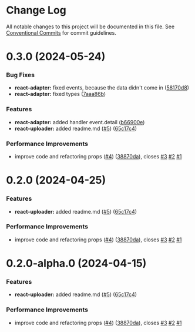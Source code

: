 # Change Log

All notable changes to this project will be documented in this file.
See [Conventional Commits](https://conventionalcommits.org) for commit guidelines.

# 0.3.0 (2024-05-24)

### Bug Fixes

- **react-adapter:** fixed events, because the data didn't come in ([58170d8](https://github.com/uploadcare/react-components/commit/58170d80f7fea1303d864f31504d99b1230b3157))
- **react-adapter:** fixed types ([7aaa86b](https://github.com/uploadcare/react-components/commit/7aaa86b5d32f8f543b665e2b096d00bcb4485530))

### Features

- **react-adapter:** added handler event.detail ([b66900e](https://github.com/uploadcare/react-components/commit/b66900e450f482f41b293a8383722072676569a2))
- **react-uploader:** added readme.md ([#5](https://github.com/uploadcare/react-components/issues/5)) ([65c17c4](https://github.com/uploadcare/react-components/commit/65c17c43f7ef611a27def9cbd08bfbd4b2df889e))

### Performance Improvements

- improve code and refactoring props ([#4](https://github.com/uploadcare/react-components/issues/4)) ([38870da](https://github.com/uploadcare/react-components/commit/38870dac59b0141299d678b352c0d2f43a245451)), closes [#3](https://github.com/uploadcare/react-components/issues/3) [#2](https://github.com/uploadcare/react-components/issues/2) [#1](https://github.com/uploadcare/react-components/issues/1)

# 0.2.0 (2024-04-25)

### Features

- **react-uploader:** added readme.md ([#5](https://github.com/uploadcare/react-components/issues/5)) ([65c17c4](https://github.com/uploadcare/react-components/commit/65c17c43f7ef611a27def9cbd08bfbd4b2df889e))

### Performance Improvements

- improve code and refactoring props ([#4](https://github.com/uploadcare/react-components/issues/4)) ([38870da](https://github.com/uploadcare/react-components/commit/38870dac59b0141299d678b352c0d2f43a245451)), closes [#3](https://github.com/uploadcare/react-components/issues/3) [#2](https://github.com/uploadcare/react-components/issues/2) [#1](https://github.com/uploadcare/react-components/issues/1)

# 0.2.0-alpha.0 (2024-04-15)

### Features

- **react-uploader:** added readme.md ([#5](https://github.com/uploadcare/react-uploader/issues/5)) ([65c17c4](https://github.com/uploadcare/react-uploader/commit/65c17c43f7ef611a27def9cbd08bfbd4b2df889e))

### Performance Improvements

- improve code and refactoring props ([#4](https://github.com/uploadcare/react-uploader/issues/4)) ([38870da](https://github.com/uploadcare/react-uploader/commit/38870dac59b0141299d678b352c0d2f43a245451)), closes [#3](https://github.com/uploadcare/react-uploader/issues/3) [#2](https://github.com/uploadcare/react-uploader/issues/2) [#1](https://github.com/uploadcare/react-uploader/issues/1)
